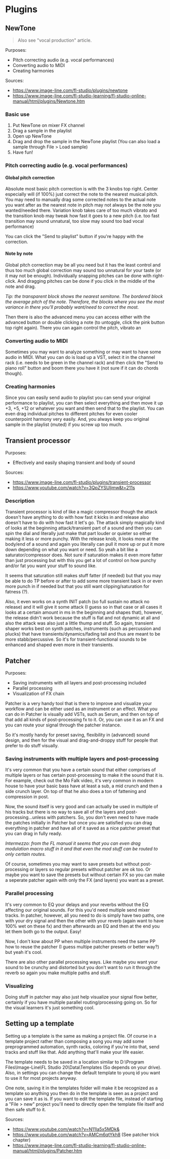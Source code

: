 # Plugins
## NewTone
> Also see "vocal production" article.

Purposes:
- Pitch correcting audio (e.g. vocal performances)
- Converting audio to MIDI
- Creating harmonies

Sources:
- https://www.image-line.com/fl-studio/plugins/newtone
- https://www.image-line.com/fl-studio-learning/fl-studio-online-manual/html/plugins/Newtone.htm

### Basic use
1. Put NewTone on mixer FX channel
2. Drag a sample in the playlist
3. Open up NewTone
4. Drag and drop the sample in the NewTone playlist (You can also load a sample through File > Load sample)
5. Have fun!

### Pitch correcting audio (e.g. vocal performances)
#### Global pitch correction
Absolute most basic pitch correction is with the 3 knobs top right. Center especially will (if 100%) just correct the note to the nearest musical pitch. You may need to manually drag some corrected notes to the actual note you want after as the nearest note in pitch may not always be the note you wanted/needed there. Variation knob takes care of too much vibrato and the transition knob may tweak how fast it goes to a new pitch (i.e. too fast transition may sound unnatural, too slow may sound too bad vocal performance)

You can click the "Send to playlist" button if you're happy with the correction.

#### Note by note
Global pitch correction may be all you need but it has the least control and thus too much global correction may sound too unnatural for your taste (or it may not be enough). Individually snapping pitches can be done with right-click. And dragging pitches can be done if you click in the middle of the note and drag.

*Tip: the transparent block shows the nearest semitone. The bordered block the average pitch of the note. Therefore, the blocks where you see the most variance in there you'll probably want/need to correct the most.*

Then there is also the advanced menu you can access either with the advanced button or double clicking a note (to untoggle, click the pink button top right again). There you can again control the pitch, vibrato an

### Converting audio to MIDI
Sometimes you may want to analyze something or may want to have some audio in MIDI. What you can do is load up a VST, select it in the channel rack (i.e. needs to be green in the channel rack) and then click the "Send to piano roll" button and boom there you have it (not sure if it can do chords though).

### Creating harmonies
Since you can easily send audio to playlist you can send your original performance to playlist, you can then select everything and then move it up +3, +5, +12 or whatever you want and then send that to the playlist. You can even drag individual pitches to different pitches for even cooler counterpoint harmony very easily. And, you always keep you original sample in the playlist (muted) if you screw up too much.

## Transient processor
Purposes:
- Effectively and easily shaping transient and body of sound

Sources:
- https://www.image-line.com/fl-studio/plugins/transient-processor
- https://www.youtube.com/watch?v=3QpZYSUljmw&t=211s

### Description
Transient processor is kind of like a magic compressor though the attack doesn't have anything to do with how fast it kicks in and release also doesn't have to do with how fast it let's go. The attack simply magically kind of looks at the beginning attack/transient part of a sound and then you can spin the dial and literally just make that part louder or quieter so either making it less or more punchy. With the release knob, it looks more at the body/end of a sound and again you literally can pull it more up or put it more down depending on what you want or need. So yeah a bit like a saturator/compressor does. Not sure if saturation makes it even more fatter than just processing but with this you get a lot of control on how punchy and/or fat you want your stuff to sound like.

It seems that saturation still makes stuff fatter (if needed) but that you may be able to do TP before or after to add some more transient back in or even more punch in if needed but that you still want clipping/saturation for fatness (?).

Also, it even works on a synth INIT patch (so full sustain no attack no release) and it will give it some attack (I guess so in that case or all cases it looks at a certain amount in ms in the beginning and shapes that), however, the release didn't work because the stuff is flat and not dynamic at all and also the attack was also just a little thump and stuff. So again, transient shaper works best on synth patches, instruments (such as percussion and plucks) that have transients/dynamics/fading tail and thus are meant to be more stabb/percussive. So it's for transient-functional sounds to be enhanced and shaped even more in their transients.

## Patcher
Purposes:
- Saving instruments with all layers and post-processing included
- Parallel processing
- Visualization of FX chain

Patcher is a very handy tool that is there to improve and visualize your workflow and can be either used as an instrument or an effect. What you can do in Patcher is visually add VSTs, such as Serum, and then on top of that add all kinds of post-processing fx to it. Or, you can use it as an FX and you can route your signal through the patcher instance. 

So it's mostly handy for preset saving, flexibility in (advanced) sound design, and then for the visual and drag-and-droppy stuff for people that prefer to do stuff visually.

### Saving instruments with multiple layers and post-processing
It's very common that you have a certain sound that either comprises of multiple layers or has certain post-processing to make it the sound that it is. For example, check out the Mo Falk video, it's very common in modern house to have your basic bass have at least a sub, a mid crunch and then a side crunch layer. On top of that he also does a ton of fattening and compression in post. 

Now, the sound itself is very good and can actually be used in multiple of his tracks but there is no way to save all of the layers and post-processing...unless with patchers. So, you don't even need to have made the patches initially in Patcher but once you are satisfied you can drag everything in patcher and have all of it saved as a nice patcher preset that you can drag in fully ready.

*Intermezzo: from the FL manual it seems that you can even drag modulation macro stuff in it and that even the mod stuff can be routed to only certain routes.*

Of course, sometimes you may want to save presets but without post-processing or layers so regular presets without patcher are ok too. Or maybe you want to save the presets but without certain FX so you can make a seperate patcher again with only the FX (and layers) you want as a preset.

### Parallel processing
It's very common to EQ your delays and your reverbs without the EQ affecting our original sounds. For this you'd need multiple send mixer tracks. In patcher, however, all you need to do is simply have two paths, one with your dry signal and then the other with your reverb (again want to have 100% wet on these fx) and then afterwards an EQ and then at the end you let them both go to the output. Easy!

Now, I don't kow about PP when multiple instruments need the same PP how to reuse the patcher (I guess multipe patcher presets or better way?) but yeah it's cool.

There are also other parallel processing ways. Like maybe you want your sound to be crunchy and distorted but you don't want to run it through the reverb so again you make multiple paths and stuff.

### Visualizing
Doing stuff in patcher may also just help visualize your signal flow better, certainly if you have multiple parallel routing/processing going on. So for the visual learners it's just something cool.

## Setting up a template
Setting up a template is the same as making a project file. Of course in a template project rather than composing a song you may add some preprogrammed automation, synth racks, coloring if you're into that, send tracks and stuff like that. Add anything that'll make your life easier.

The template needs to be saved in a location similar to D:\Program Files\Image-Line\FL Studio 20\Data\Templates (So depends on your drive). Also, in settings you can change the default template to yourq id you want to use it for most projects anyway.

One note, saving it in the templates folder will make it be recognized as a template so anything you then do in the template is seen as a project and you can save it as is. If you want to edit the template file, instead of starting a "File > new" project you'll need to directly open the template file itself and then safe stuff to it.

Sources:
- https://www.youtube.com/watch?v=N11la5x5MDk&
- https://www.youtube.com/watch?v=AMCm6qtYkh8 (See patcher trick chapter)
- https://www.image-line.com/fl-studio-learning/fl-studio-online-manual/html/plugins/Patcher.htm
